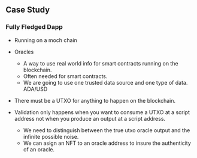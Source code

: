 ## Case Study
### Fully Fledged Dapp
* Running on a moch chain
* Oracles
  * A way to use real world info for smart contracts running on the blockchain.
  * Often needed for smart contracts.
  * We are going to use one trusted data source and one type of data. ADA/USD
* There must be a UTXO for anything to happen on the blockchain.

* Validation only happens when you want to consume a UTXO at a script address not when you produce an output at a script address.
  * We need to distinguish between the true utxo oracle output and the infinite possible noise.
  * We can asign an NFT to an oracle address to insure the authenticity of an oracle. 
